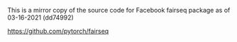 This is a mirror copy of the source code for Facebook fairseq package as of 03-16-2021 (dd74992)

https://github.com/pytorch/fairseq
